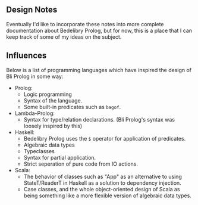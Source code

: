 
Design Notes
------------

Eventually I'd like to incorporate these notes into more complete documentation about Bedelibry Prolog,  but for now, this is a place that I can keep track of some of my ideas on the subject.

Influences
----------

Below is a list of programming languages which have inspired the design of
Bli Prolog in some way:

 * Prolog:
    * Logic programming
    * Syntax of the language.
    * Some built-in predicates such as `bagof`.
 * Lambda-Prolog: 
    * Syntax for type/relation declarations. (Bli Prolog's syntax was loosely inspired by this)
 * Haskell: 
    * Bedelibry Prolog uses the `$` operator for application of predicates.
    * Algebraic data types
    * Typeclasses
    * Syntax for partial application.
    * Strict seperation of pure code from IO actions.
 * Scala:
    * The behavior of classes such as "App" as an alternative to using StateT/ReaderT in Haskell
      as a solution to dependency injection.
    * Case classes, and the whole object-oriented design of Scala as being something like a 
      more flexible version of algebraic data types.
